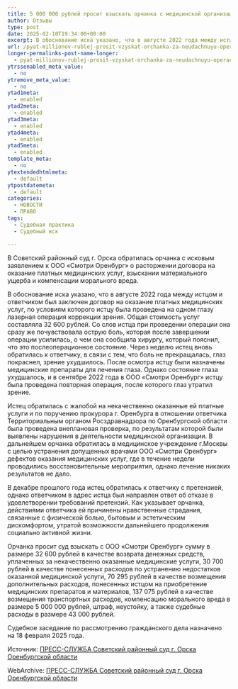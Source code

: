 ```yaml
---
title: 5 000 000 рублей просит взыскать орчанка с медицинской организации за неудачную операцию коррекции зрения
author: Отзывы
type: post
date: 2025-02-10T19:34:00+00:00
excerpt: В обоснование иска указано, что в августе 2022 года между истцом и ответчиком был заключен договор на оказание платных медицинских услуг, по условиям которого истцу была проведена на одном глазу лазерная операция коррекции зрения. Общая стоимость услуг составляла 32 600 рублей. Со слов истца при проведении операции она сразу же почувствовала острую боль, которая после завершении операции усилилась, о чем она сообщила хирургу, который пояснил, что это послеоперационное состояние. Через неделю истец вновь обратилась к ответчику, в связи с тем, что боль не прекращалась, глаз покраснел, зрение ухудшилось. После осмотра истцу были назначены медицинские препараты для лечения глаза. Однако состояние глаза ухудшалось, и в сентябре 2022 года в ООО «Смотри Оренбург» истцу была проведена повторная операция, после которого глаз утратил зрение.
url: /pyat-millionov-rublej-prosit-vzyskat-orchanka-za-neudachnuyu-operacziyu-korrekczii-zreniya/
longer-permalinks-post-name-longer:
  - pyat-millionov-rublej-prosit-vzyskat-orchanka-za-neudachnuyu-operacziyu-korrekczii-zreniya
ytrssenabled_meta_value:
  - no
ytremove_meta_value:
  - no
ytad1meta:
  - enabled
ytad2meta:
  - enabled
ytad3meta:
  - enabled
ytad4meta:
  - enabled
ytad5meta:
  - enabled
template_meta:
  - no
ytextendedhtmlmeta:
  - default
ytpostdatemeta:
  - default
categories:
  - НОВОСТИ
  - ПРАВО
tags:
  - Судебная практика
  - Судебный иск

---
```

В Советский районный суд г. Орска обратилась орчанка с исковым заявлением к ООО «Смотри Оренбург» о расторжении договора на оказание платных медицинских услуг, взыскании материального ущерба и компенсации морального вреда.  
  
В обоснование иска указано, что в августе 2022 года между истцом и ответчиком был заключен договор на оказание платных медицинских услуг, по условиям которого истцу была проведена на одном глазу лазерная операция коррекции зрения. Общая стоимость услуг составляла 32 600 рублей. Со слов истца при проведении операции она сразу же почувствовала острую боль, которая после завершении операции усилилась, о чем она сообщила хирургу, который пояснил, что это послеоперационное состояние. Через неделю истец вновь обратилась к ответчику, в связи с тем, что боль не прекращалась, глаз покраснел, зрение ухудшилось. После осмотра истцу были назначены медицинские препараты для лечения глаза. Однако состояние глаза ухудшалось, и в сентябре 2022 года в ООО «Смотри Оренбург» истцу была проведена повторная операция, после которого глаз утратил зрение.  
  
Истец обратилась с жалобой на некачественно оказанные ей платные услуги и по поручению прокурора г. Оренбурга в отношении ответчика Территориальным органом Росздравнадзора по Оренбургской области была проведена внеплановая проверка, по результатам которой были выявлены нарушения в деятельности медицинской организации. В дальнейшем орчанка обратилась в медицинское учреждение г.Москвы с целью устранения допущенных врачами ООО «Смотри Оренбург» дефектов оказания медицинских услуг, где в течение недели проводились восстановительные мероприятия, однако лечение никаких результатов не дало.  
  
В декабре прошлого года истец обратилась к ответчику с претензией, однако ответчиком в адрес истца был направлен ответ об отказе в удовлетворении требований претензий. Как указывает орчанка, действиями ответчика ей причинены нравственные страдания, связанные с физической болью, бытовым и эстетическим дискомфортом, утратой возможности дальнейшего продолжения социально активной жизни.  
  
Орчанка просит суд взыскать с ООО «Смотри Оренбург» сумму в размере 32 600 рублей в качестве возврата денежных средств, уплаченных за некачественно оказанные медицинские услуги, 30 700 рублей в качестве понесенных расходов по устранению недостатков оказанной медицинской услуги, 70 295 рублей в качестве возмещения дополнительных расходов, понесенных истцом на приобретение медицинских препаратов и материалов, 137 075 рублей в качестве возмещения транспортных расходов, компенсацию морального вреда в размере 5 000 000 рублей, штраф, неустойку, а также судебные расходы в размере 43 000 рублей.

Судебное заседание по рассмотрению гражданского дела назначено на 18 февраля 2025 года.

Источник: <a href="https://sovetsky.orb.sudrf.ru/modules.php?name=press_dep&op=1&did=210" target="_blank" rel="noreferrer noopener">ПРЕСС-СЛУЖБА Советский районный суд г. Орска Оренбургской области</a>

WebArchive: <a href="https://web.archive.org/web/20250818014219/https://sovetsky.orb.sudrf.ru/modules.php?name=press_dep&op=1&did=210" target="_blank" rel="noreferrer noopener">ПРЕСС-СЛУЖБА Советский районный суд г. Орска Оренбургской области</a>
